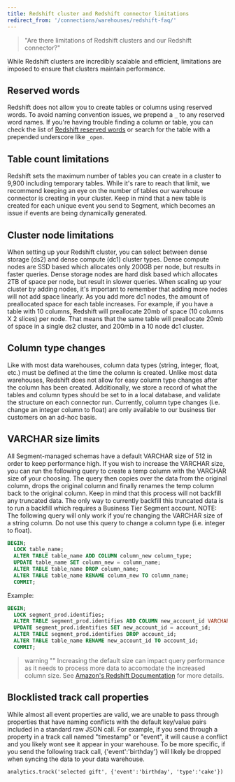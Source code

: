 ```yaml
---
title: Redshift cluster and Redshift connector limitations
redirect_from: '/connections/warehouses/redshift-faq/'
---
```


> "Are there limitations of Redshift clusters and our Redshift connector?"

While Redshift clusters are incredibly scalable and efficient, limitations are imposed to ensure that clusters maintain performance.

## Reserved words

Redshift does not allow you to create tables or columns using reserved words. To avoid naming convention issues, we prepend a `_` to any reserved word names. If you're having trouble finding a column or table, you can check the list of [Redshift reserved words](http://docs.aws.amazon.com/redshift/latest/dg/r_pg_keywords.html) or search for the table with a prepended underscore like `_open`.

## Table count limitations

Redshift sets the maximum number of tables you can create in a cluster to 9,900 including temporary tables. While it's rare to reach that limit, we recommend keeping an eye on the number of tables our warehouse connector is creating in your cluster. Keep in mind that a new table is created for each unique event you send to Segment, which becomes an issue if events are being dynamically generated.

## Cluster node limitations

When setting up your Redshift cluster, you can select between dense storage (ds2) and dense compute (dc1) cluster types. Dense compute nodes are SSD based which allocates only 200GB per node, but results in faster queries. Dense storage nodes are hard disk based which allocates 2TB of space per node, but result in slower queries. When scaling up your cluster by adding nodes, it's important to remember that adding more nodes will not add space linearly. As you add more dc1 nodes, the amount of preallocated space for each table increases. For example, if you have a table with 10 columns, Redshift will preallocate 20mb of space (10 columns X 2 slices) per node. That means that the same table will preallocate 20mb of space in a single ds2 cluster, and 200mb in a 10 node dc1 cluster.

## Column type changes

Like with most data warehouses, column data types (string, integer, float, etc.) must be defined at the time the column is created. Unlike most data warehouses, Redshift does not allow for easy column type changes after the column has been created. Additionally, we store a record of what the tables and column types should be set to in a local database, and validate the structure on each connector run. Currently, column type changes (i.e. change an integer column to float) are only available to our business tier customers on an ad-hoc basis.

## VARCHAR size limits

All Segment-managed schemas have a default VARCHAR size of 512 in order to keep performance high. If you wish to increase the VARCHAR size, you can run the following query to create a temp column with the VARCHAR size of your choosing. The query then copies over the data from the original column, drops the original column and finally renames the temp column back to the original column. Keep in mind that this process will not backfill any truncated data. The only way to currently backfill this truncated data is to run a backfill which requires a Business Tier Segment account. NOTE: The following query will only work if you're changing the VARCHAR size of a string column. Do not use this query to change a column type (i.e. integer to float).

```sql
BEGIN;
  LOCK table_name;
  ALTER TABLE table_name ADD COLUMN column_new column_type;
  UPDATE table_name SET column_new = column_name;
  ALTER TABLE table_name DROP column_name;
  ALTER TABLE table_name RENAME column_new TO column_name;
  COMMIT;
```

Example:
```sql
BEGIN;
  LOCK segment_prod.identifies;
  ALTER TABLE segment_prod.identifies ADD COLUMN new_account_id VARCHAR(1024);
  UPDATE segment_prod.identifies SET new_account_id = account_id;
  ALTER TABLE segment_prod.identifies DROP account_id;
  ALTER TABLE table_name RENAME new_account_id TO account_id;
  COMMIT;
```
> warning ""
> Increasing the default size can impact query performance as it needs to process more data to accomodate the increased column size. See [Amazon's Redshift Documentation](https://docs.aws.amazon.com/redshift/latest/dg/c_best-practices-smallest-column-size.html) for more details.

## Blocklisted track call properties

While almost all event properties are valid, we are unable to pass through properties that have naming conflicts with the default key/value pairs included in a standard raw JSON call. For example, if you send through a property in a track call named "timestamp" or "event", it will cause a conflict and you likely wont see it appear in your warehouse. To be more specific, if you send the following track call, {'event':'birthday'} will likely be dropped when syncing the data to your data warehouse.

`analytics.track('selected gift', {'event':'birthday', 'type':'cake'})`
